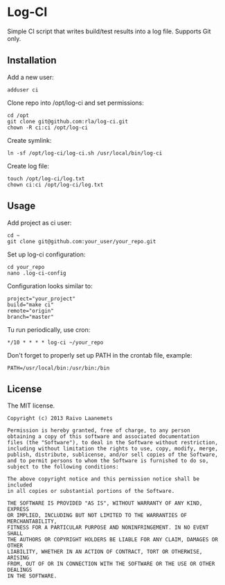 Log-CI
======

Simple CI script that writes build/test results into a log file. Supports Git only.

Installation
------------

Add a new user:

    adduser ci

Clone repo into /opt/log-ci and set permissions:

    cd /opt
    git clone git@github.com:rla/log-ci.git
    chown -R ci:ci /opt/log-ci

Create symlink:

    ln -sf /opt/log-ci/log-ci.sh /usr/local/bin/log-ci

Create log file:

    touch /opt/log-ci/log.txt
    chown ci:ci /opt/log-ci/log.txt

Usage
-----

Add project as ci user:

    cd ~
    git clone git@github.com:your_user/your_repo.git

Set up log-ci configuration:

    cd your_repo
    nano .log-ci-config

Configuration looks similar to:

    project="your_project"
    build="make ci"
    remote="origin"
    branch="master"

Tu run periodically, use cron:

    */10 * * * * log-ci ~/your_repo

Don't forget to properly set up PATH in the crontab file, example:

    PATH=/usr/local/bin:/usr/bin:/bin

License
-------

The MIT license.

```
Copyright (c) 2013 Raivo Laanemets

Permission is hereby granted, free of charge, to any person
obtaining a copy of this software and associated documentation
files (the "Software"), to deal in the Software without restriction,
including without limitation the rights to use, copy, modify, merge,
publish, distribute, sublicense, and/or sell copies of the Software,
and to permit persons to whom the Software is furnished to do so,
subject to the following conditions:

The above copyright notice and this permission notice shall be included
in all copies or substantial portions of the Software.

THE SOFTWARE IS PROVIDED "AS IS", WITHOUT WARRANTY OF ANY KIND, EXPRESS
OR IMPLIED, INCLUDING BUT NOT LIMITED TO THE WARRANTIES OF MERCHANTABILITY,
FITNESS FOR A PARTICULAR PURPOSE AND NONINFRINGEMENT. IN NO EVENT SHALL
THE AUTHORS OR COPYRIGHT HOLDERS BE LIABLE FOR ANY CLAIM, DAMAGES OR OTHER
LIABILITY, WHETHER IN AN ACTION OF CONTRACT, TORT OR OTHERWISE, ARISING
FROM, OUT OF OR IN CONNECTION WITH THE SOFTWARE OR THE USE OR OTHER DEALINGS
IN THE SOFTWARE.
```